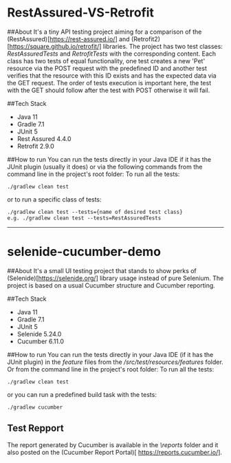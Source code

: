 # RestAssured-VS-Retrofit
##About
It's a tiny API testing project aiming for a comparison of the (RestAssured)[https://rest-assured.io/] and (Retrofit2)[https://square.github.io/retrofit/] libraries. The project has two test classes: *RestAssuredTests* and *RetrofitTests* with the corresponding content. Each class has two tests of equal functionality, one test creates a new 'Pet' resource via the POST request with the predefined ID and another test verifies that the resource with this ID exists and has the expected data via the GET request. The order of tests execution is important here, the test with the GET should follow after the test with POST otherwise it will fail.

##Tech Stack
* Java 11
* Gradle 7.1
* JUnit 5
* Rest Assured 4.4.0
* Retrofit 2.9.0

##How to run
You can run the tests directly in your Java IDE if it has the JUnit plugin (usually it does) or via the following commands from the command line in the project's root folder:
To run all the tests:
```
./gradlew clean test
```
or to run a specific class of tests:
```
./gradlew clean test --tests={name of desired test class} 
e.g. ./gradlew clean test --tests=RestAssuredTests
```

_______________________________________________________________________________________


# selenide-cucumber-demo
##About
It's a small UI testing project that stands to show perks of (Selenide)[https://selenide.org/] library usage instead of pure Selenium. The project is based on a usual Cucumber structure and Cucumber reporting. 

##Tech Stack
* Java 11
* Gradle 7.1
* JUnit 5
* Selenide 5.24.0
* Cucumber 6.11.0

##How to run
You can run the tests directly in your Java IDE (if it has the JUnit plugin) in the *feature* files from the */src/test/resources/features* folder. Or from the command line in the project's root folder:
To run all the tests:
```
./gradlew clean test
```
or you can run a predefined build task with the tests:
```
./gradlew cucumber
```


## Test Repport
The report generated by Cucumber is available in the *\reports* folder and it also posted on the (Cucumber Report Portal)[ https://reports.cucumber.io/].
